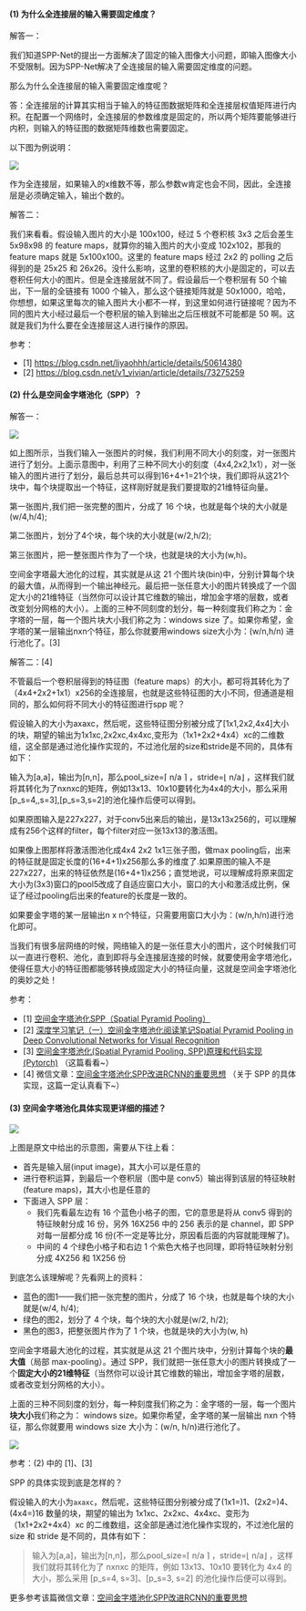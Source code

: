 #### (1) 为什么全连接层的输入需要固定维度？

解答一：

我们知道SPP-Net的提出一方面解决了固定的输入图像大小问题，即输入图像大小不受限制。因为SPP-Net解决了全连接层的输入需要固定维度的问题。

那么为什么全连接层的输入需要固定维度呢？

答：全连接层的计算其实相当于输入的特征图数据矩阵和全连接层权值矩阵进行内积。在配置一个网络时，全连接层的参数维度是固定的，所以两个矩阵要能够进行内积，则输入的特征图的数据矩阵维数也需要固定。

以下图为例说明：

![](https://img-blog.csdn.net/20170617090438471?watermark/2/text/aHR0cDovL2Jsb2cuY3Nkbi5uZXQvdjFfdml2aWFu/font/5a6L5L2T/fontsize/400/fill/I0JBQkFCMA==/dissolve/70/gravity/Center)

作为全连接层，如果输入的x维数不等，那么参数w肯定也会不同，因此，全连接层是必须确定输入，输出个数的。

解答二：

我们来看看。假设输入图片的大小是 100x100，经过 5 个卷积核 3x3 之后会差生 5x98x98 的 feature maps，就算你的输入图片的大小变成 102x102，那我的 feature maps 就是 5x100x100。这里的 feature maps 经过 2x2 的 polling 之后得到的是 25x25 和 26x26。没什么影响，这里的卷积核的大小是固定的，可以去卷积任何大小的图片。但是全连接层就不同了。假设最后一个卷积层有 50 个输出，下一层的全链接有 1000 个输入，那么这个链接矩阵就是 50x1000，哈哈，你想想，如果这里每次的输入图片大小都不一样，到这里如何进行链接呢？因为不同的图片大小经过最后一个卷积层的输入到输出之后压根就不可能都是 50 啊。这就是我们为什么要在全连接层这人进行操作的原因。



参考：

- [1]  https://blog.csdn.net/liyaohhh/article/details/50614380
- [2]  https://blog.csdn.net/v1_vivian/article/details/73275259



#### (2) 什么是空间金字塔池化（SPP）？

解答一：

![](https://img-blog.csdn.net/20160131154728544)

如上图所示，当我们输入一张图片的时候，我们利用不同大小的刻度，对一张图片进行了划分。上面示意图中，利用了三种不同大小的刻度（4x4,2x2,1x1），对一张输入的图片进行了划分，最后总共可以得到16+4+1=21个块，我们即将从这21个块中，每个块提取出一个特征，这样刚好就是我们要提取的21维特征向量。

第一张图片,我们把一张完整的图片，分成了 16 个块，也就是每个块的大小就是(w/4,h/4);

第二张图片，划分了4个块，每个块的大小就是(w/2,h/2);

第三张图片，把一整张图片作为了一个块，也就是块的大小为(w,h)。

空间金字塔最大池化的过程，其实就是从这 21 个图片块(bin)中，分别计算每个块的最大值，从而得到一个输出神经元。最后把一张任意大小的图片转换成了一个固定大小的21维特征（当然你可以设计其它维数的输出，增加金字塔的层数，或者改变划分网格的大小）。上面的三种不同刻度的划分，每一种刻度我们称之为：金字塔的一层，每一个图片块大小我们称之为：windows size 了。如果你希望，金字塔的某一层输出nxn个特征，那么你就要用windows size大小为：(w/n,h/n) 进行池化了。[3]

解答二：[4]

不管最后一个卷积层得到的特征图（feature maps）的大小，都可将其转化为了（4x4+2x2+1x1）x256的全连接层，也就是这些特征图的大小不同，但通道是相同的，那么如何将不同大小的特征图进行spp 呢？

假设输入的大小为axaxc，然后呢，这些特征图分别被分成了[1x1,2x2,4x4]大小的块，期望的输出为1x1xc,2x2xc,4x4xc,变形为（1x1+2x2+4x4）xc的二维数组，这全部是通过池化操作实现的，不过池化层的size和stride是不同的，具体有如下：

输入为[a,a]，输出为[n,n]，那么pool_size=⌈ n/a ⌉ ，stride=⌊ n/a⌋ ，这样我们就将其转化为了nxnxc的矩阵，例如13x13、10x10要转化为4x4的大小，那么采用[p_s=4,,s=3],[p_s=3,s=2]的池化操作后便可以得到。

如果原图输入是227x227，对于conv5出来后的输出，是13x13x256的，可以理解成有256个这样的filter，每个filter对应一张13x13的激活图。

如果像上图那样将激活图池化成4x4 2x2 1x1三张子图，做max pooling后，出来的特征就是固定长度的(16+4+1)x256那么多的维度了.如果原图的输入不是227x227，出来的特征依然是(16+4+1)x256；直觉地说，可以理解成将原来固定大小为(3x3)窗口的pool5改成了自适应窗口大小，窗口的大小和激活成比例，保证了经过pooling后出来的feature的长度是一致的。

如果要金字塔的某一层输出n x n个特征，只需要用窗口大小为：(w/n,h/n)进行池化即可。

当我们有很多层网络的时候，网络输入的是一张任意大小的图片，这个时候我们可以一直进行卷积、池化，直到即将与全连接层连接的时候，就要使用金字塔池化，使得任意大小的特征图都能够转换成固定大小的特征向量，这就是空间金字塔池化的奥妙之处！

参考：

- \[1] [空间金字塔池化SPP（Spatial Pyramid Pooling）](https://blog.csdn.net/g11d111/article/details/80789538)
- \[2] [深度学习笔记（一）空间金字塔池化阅读笔记Spatial Pyramid Pooling in Deep Convolutional Networks for Visual Recognition](https://blog.csdn.net/liyaohhh/article/details/50614380)
- \[3] [空间金字塔池化(Spatial Pyramid Pooling, SPP)原理和代码实现(Pytorch)](http://www.cnblogs.com/marsggbo/p/8572846.html) （这篇看看~）
- [4] 微信文章：[空间金字塔池化SPP改进RCNN的重要思想](https://mp.weixin.qq.com/s?src=11&timestamp=1545365021&ver=1283&signature=rWFsCziQP5PCBy-HunyClPhvluLRCRasTkjeAcpOON2881JBWpv6DrBfIgPsSwHk*sseui9M4SwKZ135gGwjRi8Ek3mwpJMQntb5wuea5KK7hCACbIn7jYbMVFlxnMAl&new=1) （关于 SPP 的具体实现，这篇一定认真看下~）



#### (3) 空间金字塔池化具体实现更详细的描述？



![](https://img-blog.csdn.net/20180624105237393?watermark/2/text/aHR0cHM6Ly9ibG9nLmNzZG4ubmV0L2cxMWQxMTE=/font/5a6L5L2T/fontsize/400/fill/I0JBQkFCMA==/dissolve/70)

上图是原文中给出的示意图，需要从下往上看：

- 首先是输入层(input image)，其大小可以是任意的
- 进行卷积运算，到最后一个卷积层（图中是 conv5）输出得到该层的特征映射(feature maps)，其大小也是任意的
- 下面进入 SPP 层：
  - 我们先看最左边有 16 个蓝色小格子的图，它的意思是将从 conv5 得到的特征映射分成 16 份，另外 16X256 中的 256 表示的是 channel，即 SPP 对每一层都分成 16 份(不一定是等比分，原因看后面的内容就能理解了)。
  - 中间的 4 个绿色小格子和右边 1 个紫色大格子也同理，即将特征映射分别分成 4X256 和 1X256 份

到底怎么该理解呢？先看网上的资料：

- 蓝色的图1——我们把一张完整的图片，分成了 16 个块，也就是每个块的大小就是(w/4, h/4);
- 绿色的图2，划分了 4 个块，每个块的大小就是(w/2, h/2);
- 黑色的图3，把整张图片作为了 1 个块，也就是块的大小为(w, h)

空间金字塔最大池化的过程，其实就是从这 21 个图片块中，分别计算每个块的**最大值**（局部 max-pooling）。通过 SPP，我们就把一张任意大小的图片转换成了一个**固定大小的21维特征**（当然你可以设计其它维数的输出，增加金字塔的层数，或者改变划分网格的大小）。

上面的三种不同刻度的划分，每一种刻度我们称之为：金字塔的一层，每一个图片**块大小**我们称之为： windows size。如果你希望，金字塔的某一层输出 nxn 个特征，那么你就要用 windows size 大小为：(w/n, h/n)进行池化了。

![](https://img-blog.csdn.net/20170617091103341?watermark/2/text/aHR0cDovL2Jsb2cuY3Nkbi5uZXQvdjFfdml2aWFu/font/5a6L5L2T/fontsize/400/fill/I0JBQkFCMA==/dissolve/70/gravity/Center)

参考：(2) 中的 [1]、[3]

SPP 的具体实现到底是怎样的？

假设输入的大小为`axaxc`，然后呢，这些特征图分别被分成了(1x1=)1、(2x2=)4、(4x4=)16 数量的块，期望的输出为 1x1xc、2x2xc、4x4xc、变形为（1x1+2x2+4x4）xc 的二维数组，这全部是通过池化操作实现的，不过池化层的 size 和 stride 是不同的，具体有如下：

> 输入为[a,a]，输出为[n,n]，那么pool_size=⌈ n/a ⌉ ，stride=⌊ n/a⌋ ，这样我们就将其转化为了 nxnxc 的矩阵，例如 13x13、10x10 要转化为 4x4 的大小，那么采用 [p_s=4, s=3]、[p_s=3, s=2] 的池化操作后便可以得到。

更多参考该篇微信文章：[空间金字塔池化SPP改进RCNN的重要思想](https://mp.weixin.qq.com/s?src=11&timestamp=1545365021&ver=1283&signature=rWFsCziQP5PCBy-HunyClPhvluLRCRasTkjeAcpOON2881JBWpv6DrBfIgPsSwHk*sseui9M4SwKZ135gGwjRi8Ek3mwpJMQntb5wuea5KK7hCACbIn7jYbMVFlxnMAl&new=1) 





